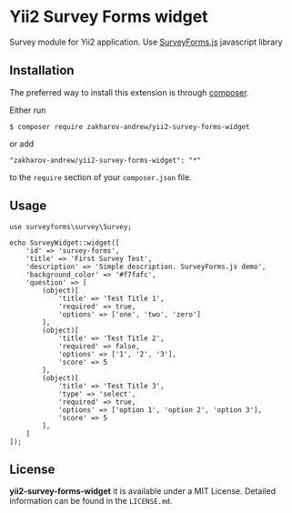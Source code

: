 # Yii2 Survey Forms widget
Survey module for Yii2 application. Use [SurveyForms.js](https://github.com/ZakharovAndrew/Survey-Forms) javascript library

## Installation

The preferred way to install this extension is through [composer](http://getcomposer.org/download/).

Either run

```
$ composer require zakharov-andrew/yii2-survey-forms-widget
```
or add

```
"zakharov-andrew/yii2-survey-forms-widget": "*"
```

to the ```require``` section of your ```composer.json``` file.

## Usage

```
use surveyforms\survey\Survey;

echo SurveyWidget::widget([
    'id' => 'survey-forms',
    'title' => 'First Survey Test',
    'description' => 'Simple description. SurveyForms.js demo',
    'background_color' => '#f7fafc',
    'question' => [
        (object)[
            'title' => 'Test Title 1',
            'required' => true,
            'options' => ['one', 'two', 'zero']
        ],
        (object)[
            'title' => 'Test Title 2',
            'required' => false,
            'options' => ['1', '2', '3'],
            'score' => 5
        ],
        (object)[
            'title' => 'Test Title 3',
            'type' => 'select',
            'required' => true,
            'options' => ['option 1', 'option 2', 'option 3'],
            'score' => 5
        ],
    ]
]);
```

## License

**yii2-survey-forms-widget** it is available under a MIT License. Detailed information can be found in the `LICENSE.md`.
